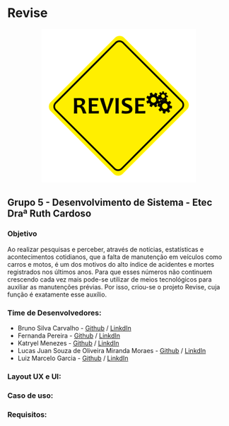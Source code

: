 # Revise
  
 <div>
  <p align="center">
  <img src="https://raw.githubusercontent.com/Bruno-Carv/Revise/vers%C3%A3o(2.0)/Views/img/logo.png?token=ALLJHIH5PBRNKCV4FNKJQRS5J5EJI">
 </p>
 </div>
<div>
  <h2> Grupo 5 - Desenvolvimento de Sistema - Etec Draª Ruth Cardoso</h2>
  </div>
<div>
<h3>Objetivo</h3>
  </div>
<p>Ao realizar pesquisas e perceber, através de notícias, estatísticas e acontecimentos cotidianos, que a falta de manutenção em veículos como carros e motos, é um dos motivos do alto índice de acidentes e mortes registrados nos últimos anos. Para que esses números não continuem crescendo cada vez mais pode-se utilizar de meios tecnológicos para auxiliar as manutenções prévias. Por isso, criou-se o projeto Revise, cuja função é exatamente esse auxílio.</p>

  </p>
 </div>
 <div class="">
 <h3>Time de Desenvolvedores:</h3>
 <ul>
  <li>Bruno Silva Carvalho - <a href="">Github</a> / <a href="https://www.linkedin.com/in/bruno-silva-carvalho-25bb9a17b/">LinkdIn</a></li>
  <li>Fernanda Pereira - <a href="">Github</a> / <a href="">LinkdIn</a></li>
  <li>Katryel Menezes - <a href="">Github</a> / <a href="">LinkdIn</a></li>
  <li>Lucas Juan Souza de Oliveira Miranda Moraes - <a href="">Github</a> / <a href="https://www.linkedin.com/in/lucas-juan-souza-de-oliveira-miranda-moraes-9795ba190/">LinkdIn</a></li>
  <li>Luiz Marcelo Garcia - <a href="">Github</a> / <a href="https://www.linkedin.com/in/luiz-marcelo-garcia-85279918b/">LinkdIn</a></li>
 </ul>
 <p>
  
  
  </p>
 </div>
 <div class="">
 <h3>Layout UX e UI:</h3>
 <p>
  
  
  </p>
 </div>
 <div class="">
 <h3>Caso de uso: </h3>
 <p>
  
  
  </p>
 </div>
 <div class="">
 <h3>Requisitos:</h3>
 <p>
  
  
  </p>
 </div>
